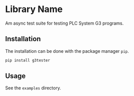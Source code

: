 # Library Name

Am async test suite for testing PLC System G3 programs.

## Installation

The installation can be done with the package manager `pip`.

```bash
pip install g3tester
```

## Usage

See the `examples` directory.


